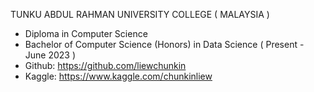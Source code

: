 TUNKU ABDUL RAHMAN UNIVERSITY COLLEGE ( MALAYSIA )
- Diploma in Computer Science
- Bachelor of Computer Science (Honors) in Data Science ( Present - June 2023 )
- Github: https://github.com/liewchunkin
- Kaggle: https://www.kaggle.com/chunkinliew

<!---
liewchunkin/liewchunkin is a ✨ special ✨ repository because its `README.md` (this file) appears on your GitHub profile.
You can click the Preview link to take a look at your changes.
--->


